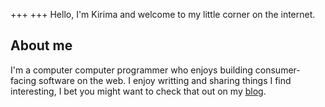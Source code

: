 +++
+++
Hello, I'm Kirima and welcome to my little corner on the internet. 
## About me

I'm a computer computer programmer who enjoys building consumer-facing software on the web. I enjoy writting and sharing things I find interesting, I bet you might want to check that out on my [blog](./blog).

